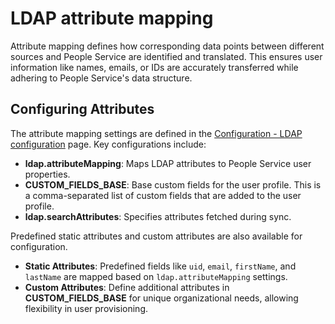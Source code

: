 # LDAP attribute mapping

Attribute mapping defines how corresponding data points between different sources and People Service are identified and translated. This ensures user information like names, emails, or IDs are accurately transferred while adhering to People Service's data structure.

## Configuring Attributes

The attribute mapping settings are defined in the [Configuration - LDAP configuration](../../deployment/configuration/index.md#ldap-configuration) page. Key configurations include:

- **ldap.attributeMapping**: Maps LDAP attributes to People Service user properties.
- **CUSTOM_FIELDS_BASE**: Base custom fields for the user profile. This is a comma-separated list of custom fields that are added to the user profile.
- **ldap.searchAttributes**: Specifies attributes fetched during sync.

Predefined static attributes and custom attributes are also available for configuration.

- **Static Attributes**: Predefined fields like `uid`, `email`, `firstName`, and `lastName` are mapped based on `ldap.attributeMapping` settings.
- **Custom Attributes**: Define additional attributes in **CUSTOM_FIELDS_BASE** for unique organizational needs, allowing flexibility in user provisioning.